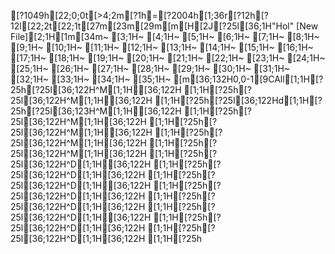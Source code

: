 [?1049h[22;0;0t[>4;2m[?1h=[?2004h[1;36r[?12h[?12l[22;2t[22;1t[27m[23m[29m[m[H[2J[?25l[36;1H"Hol" [New File][2;1H[1m[34m~                                                                                                                                                    [3;1H~                                                                                                                                                    [4;1H~                                                                                                                                                    [5;1H~                                                                                                                                                    [6;1H~                                                                                                                                                    [7;1H~                                                                                                                                                    [8;1H~                                                                                                                                                    [9;1H~                                                                                                                                                    [10;1H~                                                                                                                                                    [11;1H~                                                                                                                                                    [12;1H~                                                                                                                                                    [13;1H~                                                                                                                                                    [14;1H~                                                                                                                                                    [15;1H~                                                                                                                                                    [16;1H~                                                                                                                                                    [17;1H~                                                                                                                                                    [18;1H~                                                                                                                                                    [19;1H~                                                                                                                                                    [20;1H~                                                                                                                                                    [21;1H~                                                                                                                                                    [22;1H~                                                                                                                                                    [23;1H~                                                                                                                                                    [24;1H~                                                                                                                                                    [25;1H~                                                                                                                                                    [26;1H~                                                                                                                                                    [27;1H~                                                                                                                                                    [28;1H~                                                                                                                                                    [29;1H~                                                                                                                                                    [30;1H~                                                                                                                                                    [31;1H~                                                                                                                                                    [32;1H~                                                                                                                                                    [33;1H~                                                                                                                                                    [34;1H~                                                                                                                                                    [35;1H~                                                                                                                                                    [m[36;132H0,0-1[9CAll[1;1H[?25h[?25l[36;122H^M[1;1H[36;122H  [1;1H[?25h[?25l[36;122H^M[1;1H[36;122H  [1;1H[?25h[?25l[36;122Hd[1;1H[?25h[?25l[36;123H^M[1;1H[36;122H   [1;1H[?25h[?25l[36;122H^M[1;1H[36;122H  [1;1H[?25h[?25l[36;122H^M[1;1H[36;122H  [1;1H[?25h[?25l[36;122H^M[1;1H[36;122H  [1;1H[?25h[?25l[36;122H^M[1;1H[36;122H  [1;1H[?25h[?25l[36;122H^D[1;1H[36;122H  [1;1H[?25h[?25l[36;122H^D[1;1H[36;122H  [1;1H[?25h[?25l[36;122H^D[1;1H[36;122H  [1;1H[?25h[?25l[36;122H^D[1;1H[36;122H  [1;1H[?25h[?25l[36;122H^D[1;1H[36;122H  [1;1H[?25h[?25l[36;122H^D[1;1H[36;122H  [1;1H[?25h[?25l[36;122H^D[1;1H[36;122H  [1;1H[?25h[?25l[36;122H^D[1;1H[36;122H  [1;1H[?25h